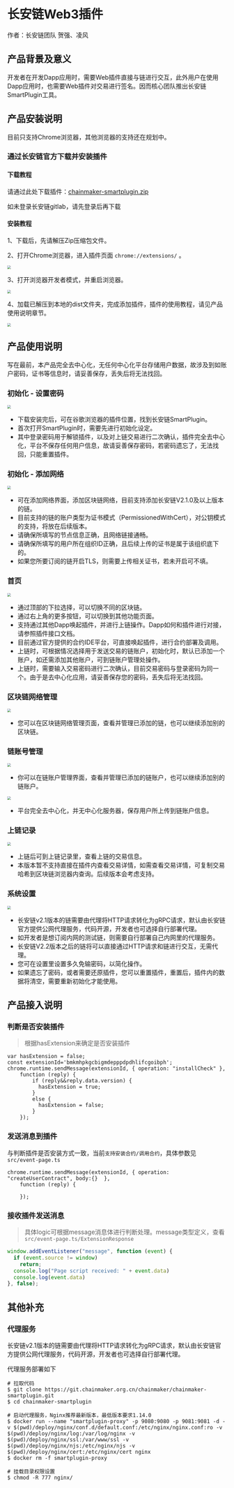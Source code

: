 # 长安链Web3插件
作者：长安链团队 贺强、凌风

## 产品背景及意义
开发者在开发Dapp应用时，需要Web插件直接与链进行交互，此外用户在使用Dapp应用时，也需要Web插件对交易进行签名。因而核心团队推出长安链SmartPlugin工具。


## 产品安装说明
目前只支持Chrome浏览器，其他浏览器的支持还在规划中。


### 通过长安链官方下载并安装插件

#### 下载教程
请通过此处下载插件：<a href="https://git.chainmaker.org.cn/chainmaker/chainmaker-smartplugin/-/releases" target="_blank">chainmaker-smartplugin.zip</a>

如未登录长安链gitlab，请先登录后再下载

#### 安装教程

1、下载后，先请解压Zip压缩包文件。

2、打开Chrome浏览器，进⼊插件⻚⾯ `chrome://extensions/` 。

<img loading="lazy" src="../images/Smartplugin-extensions-manager.png" style="zoom:50%;" />

3、打开浏览器开发者模式，并重启浏览器。

<img loading="lazy" src="../images/Smartplugin-add-extension.png" style="zoom:50%;" />

4、加载已解压到本地的dist文件夹，完成添加插件，插件的使用教程，请见产品使用说明章节。

<img loading="lazy" src="../images/Smartplugin-Upload-file.png" style="zoom:50%;" />



## 产品使用说明

写在最前，本产品完全去中心化，无任何中心化平台存储用户数据，故涉及到如账户密码，证书等信息时，请妥善保存，丢失后将无法找回。

### 初始化 - 设置密码

<img loading="lazy" src="../images/Smartplugin-Set-password.png" style="zoom:50%;" />

* 下载安装完后，可在谷歌浏览器的插件位置，找到长安链SmartPlugin。
* 首次打开SmartPlugin时，需要先进行初始化设定。
* 其中登录密码用于解锁插件，以及对上链交易进行二次确认，插件完全去中心化，平台不保存任何用户信息，故请妥善保存密码，若密码遗忘了，无法找回，只能重置插件。

### 初始化 - 添加网络

<img loading="lazy" src="../images/Smartplugin-add-blockchain.png" style="zoom:50%;" />

- 可在添加网络界面，添加区块链网络，目前支持添加长安链V2.1.0及以上版本的链。
- 目前支持的链的账户类型为证书模式（PermissionedWithCert），对公钥模式的支持，将放在后续版本。
- 请确保所填写的节点信息正确，且网络链接通畅。
- 请确保所填写的用户所在组织ID正确，且后续上传的证书是属于该组织底下的。
- 如果您所要订阅的链开启TLS，则需要上传相关证书，若未开启可不填。
  
### 首页

<img loading="lazy" src="../images/Smartplugin-home.png" style="zoom:50%;" />

- 通过顶部的下拉选择，可以切换不同的区块链。
- 通过右上角的更多按钮，可以切换到其他功能页面。
- 支持通过其他Dapp唤起插件，并进行上链操作。Dapp如何和插件进行对接，请参照插件接口文档。
- 目前通过官方提供的合约IDE平台，可直接唤起插件，进行合约部署及调用。
- 上链时，可根据情况选择用于发送交易的链账户，初始化时，默认已添加一个账户，如还需添加其他账户，可到链账户管理处操作。
- 上链时，需要输入交易密码进行二次确认，目前交易密码与登录密码为同一个。由于是去中心化应用，请妥善保存您的密码，丢失后将无法找回。


### 区块链网络管理

<img loading="lazy" src="../images/Smartplugin-Blockchain-management.png" style="zoom:50%;" />

- 您可以在区块链网络管理页面，查看并管理已添加的链，也可以继续添加别的区块链。

### 链账号管理

<img loading="lazy" src="../images/Smartplugin-account-list.png" style="zoom:50%;" />

- 你可以在链账户管理界面，查看并管理已添加的链账户，也可以继续添加别的链账户。


<img loading="lazy" src="../images/Smartplugin-add-account.png" style="zoom:50%;" />

- 平台完全去中心化，并无中心化服务器，保存用户所上传到链账户信息。


### 上链记录

<img loading="lazy" src="../images/Smartplugin-transaction-list.png" style="zoom:50%;" />

- 上链后可到上链记录里，查看上链的交易信息。
- 本版本暂不支持直接在插件内查看交易详情，如需查看交易详情，可复制交易哈希到区块链浏览器内查询。后续版本会考虑支持。


### 系统设置

<img loading="lazy" src="../images/Smartplugin-system.png" style="zoom:50%;" />

- 长安链v2.1版本的链需要由代理将HTTP请求转化为gRPC请求，默认由长安链官方提供公网代理服务，代码开源，开发者也可选择自行部署代理。
- 如开发者是想订阅内网的测试链，则需要自行部署自己内网里的代理服务。
- 长安链V2.2版本之后的链将可以直接通过HTTP请求和链进行交互，无需代理。
- 您可在设置里设置多久免输密码，以简化操作。
- 如果遗忘了密码，或者需要还原插件，您可以重置插件，重置后，插件内的数据将清空，需要重新初始化才能使用。



## 产品接入说明

### 判断是否安装插件

> 根据hasExtension来确定是否安装插件

```shell
var hasExtension = false;
const extensionId='bmkmhpkgcbigmdepppdpdhlifcgoibph';
chrome.runtime.sendMessage(extensionId, { operation: "installCheck" },
    function (reply) {
        if (reply&&reply.data.version) {
          hasExtension = true;
        }
        else {
          hasExtension = false;
        }
    });
```

### 发送消息到插件

与判断插件是否安装方式一致，当前`支持安装合约/调用合约`，具体参数见`src/event-page.ts`

```shell
chrome.runtime.sendMessage(extensionId, { operation: "createUserContract", body:{}  },
    function (reply) {
     
    });
```

### 接收插件发送消息

> 具体logic可根据message消息体进行判断处理。message类型定义，查看`src/event-page.ts/ExtensionResponse`

```javascript
window.addEventListener("message", function (event) {
  if (event.source != window)
    return;
  console.log("Page script received: " + event.data)
  console.log(event.data)
}, false);
```


## 其他补充
### 代理服务

长安链v2.1版本的链需要由代理将HTTP请求转化为gRPC请求，默认由长安链官方提供公网代理服务，代码开源，开发者也可选择自行部署代理。

代理服务部署如下

```shell
# 拉取代码
$ git clone https://git.chainmaker.org.cn/chainmaker/chainmaker-smartplugin.git
$ cd chainmaker-smartplugin

# 启动代理服务，Nginx推荐最新版本，最低版本要求1.14.0
$ docker run --name "smartplugin-proxy" -p 9080:9080 -p 9081:9081 -d -v $(pwd)/deploy/nginx/conf.d/default.conf:/etc/nginx/nginx.conf:ro -v $(pwd)/deploy/nginx/log:/var/log/nginx -v $(pwd)/deploy/nginx/ssl:/var/www/ssl -v $(pwd)/deploy/nginx/njs:/etc/nginx/njs -v $(pwd)/deploy/nginx/cert:/etc/nginx/cert nginx
$ docker rm -f smartplugin-proxy

# 挂载目录权限设置
$ chmod -R 777 nginx/
```

